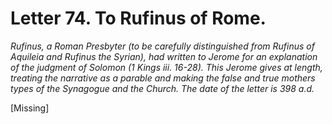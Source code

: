<h1>Letter 74. To Rufinus of Rome.</h1>

<p><i>Rufinus, a Roman Presbyter (to be carefully distinguished from Rufinus of Aquileia and Rufinus the Syrian), had written to Jerome for an explanation of the judgment of Solomon (1 Kings iii. 16-28). This Jerome gives at length, treating the narrative as a parable and making the false and true mothers types of the Synagogue and the Church. The date of the letter is 398 a.d.</i></p>

[Missing]